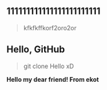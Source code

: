 ## 111111111111111111111111

> kfkfkffkorf2oro2or
## Hello, GitHub

> git clone
Hello xD

**Hello my dear friend! From ekot**